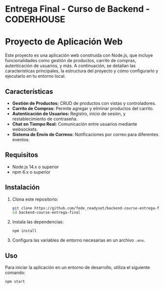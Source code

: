 # Entrega Final - Curso de Backend - CODERHOUSE
# Proyecto de Aplicación Web

Este proyecto es una aplicación web construida con Node.js, que incluye funcionalidades como gestión de productos, carrito de compras, autenticación de usuarios, y más. A continuación, se detallan las características principales, la estructura del proyecto y cómo configurarlo y ejecutarlo en tu entorno local.

## Características

- **Gestión de Productos:** CRUD de productos con vistas y controladores.
- **Carrito de Compras:** Permite agregar y eliminar productos del carrito.
- **Autenticación de Usuarios:** Registro, inicio de sesión, y restablecimiento de contraseña.
- **Chat en Tiempo Real:** Comunicación entre usuarios mediante websockets.
- **Sistema de Envío de Correos:** Notificaciones por correo para diferentes eventos.

## Requisitos

- Node.js 14.x o superior
- npm 6.x o superior

## Instalación

1. Clona este repositorio:
    ```bash
    git clone https://github.com/fede_readyset/backend-course-entrega-final.git
    cd backend-course-entrega-final
    ```

2. Instala las dependencias:
    ```bash
    npm install
    ```

3. Configura las variables de entorno necesarias en un archivo `.env`.

## Uso

Para iniciar la aplicación en un entorno de desarrollo, utiliza el siguiente comando:

```bash
npm start